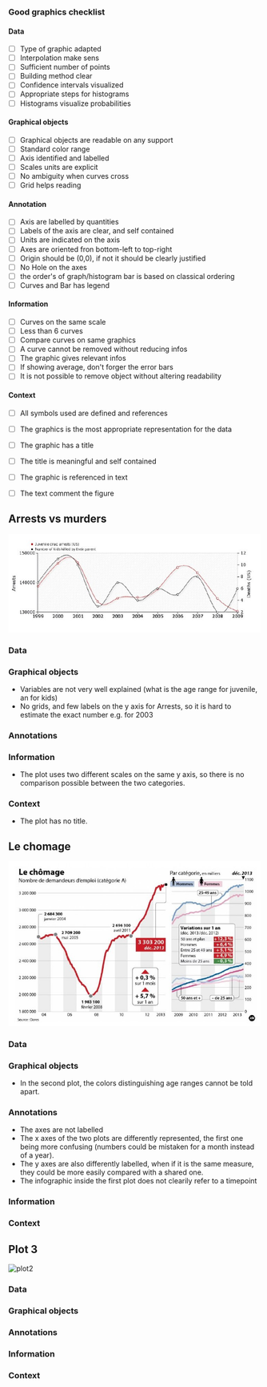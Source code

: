 
### Good graphics checklist

#### Data
- [ ] Type of graphic adapted
- [ ] Interpolation make sens
- [ ] Sufficient number of points
- [ ] Building method clear
- [ ] Confidence intervals visualized
- [ ] Appropriate steps for histograms
- [ ] Histograms visualize probabilities

#### Graphical objects
- [ ] Graphical objects are readable on any support
- [ ] Standard color range
- [ ] Axis identified and labelled
- [ ] Scales units are explicit
- [ ] No ambiguity when curves cross
- [ ] Grid helps reading

#### Annotation
- [ ] Axis are labelled by quantities
- [ ] Labels of the axis are clear, and self contained
- [ ] Units are indicated on the axis
- [ ] Axes are oriented fron bottom-left to top-right
- [ ] Origin should be (0,0), if not it should be clearly justified
- [ ] No Hole on the axes
- [ ] the order's of graph/histogram bar is based on classical ordering 
- [ ] Curves and Bar has legend

#### Information
- [ ] Curves on the same scale
- [ ] Less than 6 curves
- [ ] Compare curves on same graphics
- [ ] A curve cannot be removed without reducing infos
- [ ] The graphic gives relevant infos
- [ ] If showing average, don't forger the error bars
- [ ] It is not possible to remove object without altering readability

#### Context
- [ ] All symbols used are defined and references
- [ ] The graphics is the most appropriate representation for the data
- [ ] The graphic has a title
- [ ] The title is meaningful and self contained
- [ ] The graphic is referenced in text
- [ ] The text comment the figure







## Arrests vs murders

![plot1](https://github.com/stella-av/SMPE/blob/main/graph1.jpg)



### Data

### Graphical objects

-   Variables are not very well explained (what is the age range for juvenile, an for kids)
-   No grids, and few labels on the y axis for Arrests, so it is hard to estimate the exact number e.g. for 2003

### Annotations

### Information

-   The plot uses two different scales on the same y axis, so there is no comparison possible between the two categories.

### Context

-   The plot has no title.




## Le chomage 

![plot2](https://github.com/stella-av/SMPE/blob/main/graph2.jpg)




### Data

### Graphical objects

-   In the second plot, the colors distinguishing age ranges cannot be told apart.

### Annotations

-   The axes are not labelled
-   The x axes of the two plots are differently represented, the first one being more confusing (numbers could be mistaken for a month instead of a year).
-   The y axes are also differently labelled, when if it is the same measure, they could be more easily compared with a shared one.
-   The infographic inside the first plot does not clearily refer to a timepoint

### Information

### Context



## Plot 3

![plot2](link)

### Data

### Graphical objects

### Annotations

### Information

### Context

